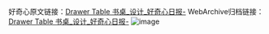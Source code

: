 好奇心原文链接：[Drawer Table 书桌_设计_好奇心日报-](https://www.qdaily.com/articles/6058.html)
WebArchive归档链接：[Drawer Table 书桌_设计_好奇心日报-](http://web.archive.org/web/20190623165912/https://www.qdaily.com/articles/6058.html)
![image](http://ww3.sinaimg.cn/large/007d5XDply1g3whf054qxj30u034cwnu)